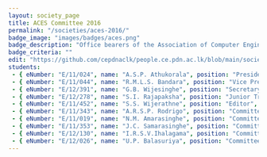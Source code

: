 ```yaml
---
layout: society_page
title: ACES Committee 2016
permalink: "/societies/aces-2016/"
badge_image: "images/badges/aces.png"
badge_description: "Office bearers of the Association of Computer Engineering Students (ACES) for the year 2016"
badge_criteria: ""
edit: "https://github.com/cepdnaclk/people.ce.pdn.ac.lk/blob/main/societies/aces-2016"
students: 
 - { eNumber: "E/11/024", name: "A.S.P. Athukorala", position: "President", profile_url: "/students/e11/024/", profile_image: "https://people.ce.pdn.ac.lk/images/students/e11/e11024.jpg", link: "#" }
 - { eNumber: "E/11/044", name: "R.M.L.S. Bandara", position: "Vice President", profile_url: "#", profile_image: "https://people.ce.pdn.ac.lk/images/students/e11/e11044.jpg", link: "" }
 - { eNumber: "E/12/391", name: "G.B. Wijesinghe", position: "Secretary", profile_url: "#", profile_image: "https://people.ce.pdn.ac.lk/images/students/e12/e12391.jpg", link: "" }
 - { eNumber: "E/12/278", name: "S.I. Rajapaksha", position: "Junior Treasurer", profile_url: "#", profile_image: "https://people.ce.pdn.ac.lk/images/students/e12/e12278.jpg", link: "" }
 - { eNumber: "E/11/452", name: "S.S. Wijerathne", position: "Editor", profile_url: "#", profile_image: "https://people.ce.pdn.ac.lk/images/students/e11/e11452.jpg", link: "" }
 - { eNumber: "E/11/343", name: "A.R.S.P. Rodrigo", position: "Committee Member", profile_url: "/students/e11/343/", profile_image: "https://people.ce.pdn.ac.lk/images/students/e11/e11343.jpg", link: "#" }
 - { eNumber: "E/11/019", name: "N.M. Amarasinghe", position: "Committee Member", profile_url: "#", profile_image: "https://people.ce.pdn.ac.lk/images/students/e11/e11019.jpg", link: "" }
 - { eNumber: "E/11/353", name: "J.C. Samarasinghe", position: "Committee Member", profile_url: "#", profile_image: "https://people.ce.pdn.ac.lk/images/students/e11/e11353.jpg", link: "" }
 - { eNumber: "E/12/130", name: "I.R.S.V.Ihalagama", position: "Committee Member", profile_url: "#", profile_image: "https://people.ce.pdn.ac.lk/images/students/e12/e12130.jpg", link: "" }
 - { eNumber: "E/12/026", name: "U.P. Balasuriya", position: "Committee Member", profile_url: "#", profile_image: "https://people.ce.pdn.ac.lk/images/students/e12/e12026.jpg", link: "" }
---
```

